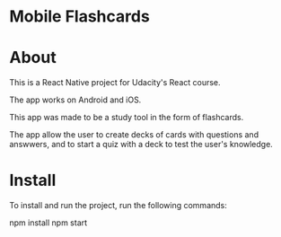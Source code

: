 # Mobile Flashcards

# About

This is a React Native project for Udacity's React course.

The app works on Android and iOS.

This app was made to be a study tool in the form of flashcards.

The app allow the user to create decks of cards with questions and answwers, and to start a quiz with a deck to test the user's knowledge.

# Install

To install and run the project, run the following commands: 

npm install
npm start